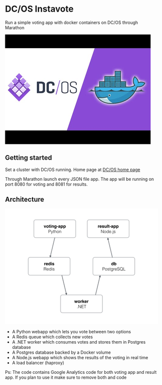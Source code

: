 DC/OS Instavote
=========

Run a simple voting app with docker containers on DC/OS through Marathon

![DC/OS - Docker](dcos-docker.jpeg)

Getting started
---------------

Set a cluster with DC/OS running. Home page at [DC/OS home page](https://dcos.io/)

Through Marathon launch every JSON file app. The app will be running on port 8080 for voting and 8081 for results.


Architecture
-----

![Architecture diagram](architecture.png)

* A Python webapp which lets you vote between two options
* A Redis queue which collects new votes
* A .NET worker which consumes votes and stores them in Postgres database
* A Postgres database backed by a Docker volume
* A Node.js webapp which shows the results of the voting in real time
* A load balancer (haproxy)

Ps: The code contains Google Analytics code for both voting app and result app. If you plan to use it make sure to remove both <head> and <body> code
